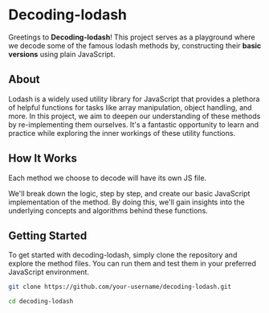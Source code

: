 
# Decoding-lodash

Greetings to **Decoding-lodash**! This project serves as a playground where we decode some of the famous lodash methods by, constructing their **basic versions** using plain JavaScript.

## About

Lodash is a widely used utility library for JavaScript that provides a plethora of helpful functions for tasks like array manipulation, object handling, and more. In this project, we aim to deepen our understanding of these methods by re-implementing them ourselves. It's a fantastic opportunity to learn and practice while exploring the inner workings of these utility functions.

## How It Works

Each method we choose to decode will have its own JS file.

We'll break down the logic, step by step, and create our basic JavaScript implementation of the method. By doing this, we'll gain insights into the underlying concepts and algorithms behind these functions.


## Getting Started

To get started with decoding-lodash, simply clone the repository and explore the method files. You can run them and test them in your preferred JavaScript environment.

```bash
git clone https://github.com/your-username/decoding-lodash.git

cd decoding-lodash
```

